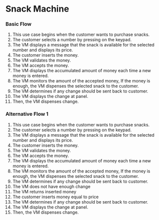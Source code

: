 # Snack Machine

### Basic Flow
1. This use case begins when the customer wants to purchase snacks.
2. The customer selects a number by pressing on the keypad.
3. The VM displays a message that the snack is available for the selected number and displays its price.
4. The customer inserts the money.
5. The VM validates the money.
6. The VM accepts the money.
7. The VM displays the accumulated amount of money each time a new money is entered.
8. The VM monitors the amount of the accepted money, If the money is enough, the VM dispenses the selected snack to the customer.
9. The VM determines if any change should be sent back to customer.
10. The VM displays the change at panel.
11. Then, the VM dispenses change.

### Alternative Flow 1
1. This use case begins when the customer wants to purchase snacks.
2. The customer selects a number by pressing on the keypad.
3. The VM displays a message that the snack is available for the selected number and displays its price.
4. The customer inserts the money.
5. The VM validates the money.
6. The VM accepts the money.
7. The VM displays the accumulated amount of money each time a new money is entered.
8. The VM monitors the amount of the accepted money, If the money is enough, the VM dispenses the selected snack to the customer.
9. The VM determines if any change should be sent back to customer.
10. The VM does not have enough change
11. The VM returns inserted money
12. The customer inserts money equal to price
13. The VM determines if any change should be sent back to customer.
14. The VM displays the change at panel.
15. Then, the VM dispenses change.